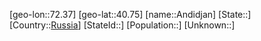 ﻿---
location: [40.75,72.37]
type: City
tags:
- geo/City


SpocWebEntityId: 28822
isDeleted: false
confidential: public

---
[geo-lon::72.37]
[geo-lat::40.75]
[name::Andidjan]
[State::]
[Country::[Russia](geo/Continent/Europe/Russia.md)]
[StateId::]
[Population::]
[Unknown::]

